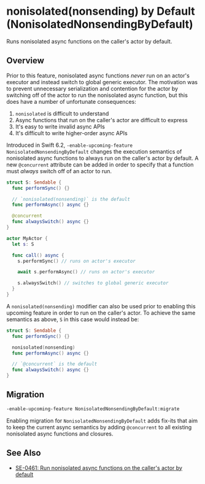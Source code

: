 # nonisolated(nonsending) by Default (NonisolatedNonsendingByDefault)

Runs nonisolated async functions on the caller's actor by default.


## Overview

Prior to this feature, nonisolated async functions *never* run on an actor's executor and instead
switch to global generic executor. The motivation was to prevent unnecessary serialization and
contention for the actor by switching off of the actor to run the nonisolated async function, but
this does  have a number of unfortunate consequences:
1. `nonisolated` is difficult to understand
2. Async functions that run on the caller's actor are difficult to express
3. It's easy to write invalid async APIs
4. It's difficult to write higher-order async APIs

Introduced in Swift 6.2, `-enable-upcoming-feature NonisolatedNonsendingByDefault` changes the
execution semantics of nonisolated async functions to always run on the caller's actor by default. A
new `@concurrent` attribute can be added in order to specify that a function must *always* switch
off of an actor to run.
```swift
struct S: Sendable {
  func performSync() {}

  // `nonisolated(nonsending)` is the default
  func performAsync() async {}

  @concurrent
  func alwaysSwitch() async {}
}

actor MyActor {
  let s: S

  func call() async {
    s.performSync() // runs on actor's executor

    await s.performAsync() // runs on actor's executor

    s.alwaysSwitch() // switches to global generic executor
  }
}
```

A `nonisolated(nonsending)` modifier can also be used prior to enabling this upcoming feature in
order to run on the caller's actor. To achieve the same semantics as above, `S` in this case would
instead be:
```swift
struct S: Sendable {
  func performSync() {}

  nonisolated(nonsending)
  func performAsync() async {}

  // `@concurrent` is the default
  func alwaysSwitch() async {}
}
```


## Migration

```sh
-enable-upcoming-feature NonisolatedNonsendingByDefault:migrate
```

Enabling migration for `NonisolatedNonsendingByDefault` adds fix-its that aim to keep the current
async semantics by adding `@concurrent` to all existing nonisolated async functions and closures.


## See Also

- [SE-0461: Run nonisolated async functions on the caller's actor by default](https://github.com/swiftlang/swift-evolution/blob/main/proposals/0461-async-function-isolation.md)

